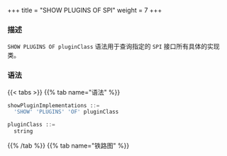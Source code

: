 +++
title = "SHOW PLUGINS OF SPI"
weight = 7
+++

### 描述

`SHOW PLUGINS OF pluginClass` 语法用于查询指定的 `SPI` 接口所有具体的实现类。

### 语法

{{< tabs >}}
{{% tab name="语法" %}}
```sql
showPluginImplementations ::=
  'SHOW' 'PLUGINS' 'OF' pluginClass

pluginClass ::=
  string
```
{{% /tab %}}
{{% tab name="铁路图" %}}
<iframe frameborder="0" name="diagram" id="diagram" width="100%" height="100%"></iframe>
{{% /tab %}}
{{< /tabs >}}

### 返回值说明

| 列            | 说明     |
|--------------|--------|
| type         | 类型     |
| type_aliases | 类型别名   |
| description  | 描述     |

### 示例

- 查询 `org.apache.shardingsphere.sharding.spi.ShardingAlgorithm` 接口的所有实现类

```sql
SHOW PLUGINS OF 'org.apache.shardingsphere.sharding.spi.ShardingAlgorithm'
```

```sql
SHOW PLUGINS OF 'org.apache.shardingsphere.sharding.spi.ShardingAlgorithm';
+----------------+--------------+-------------+
| type           | type_aliases | description |
+----------------+--------------+-------------+
| MOD            |              |             |
| HASH_MOD       |              |             |
| VOLUME_RANGE   |              |             |
| BOUNDARY_RANGE |              |             |
| AUTO_INTERVAL  |              |             |
| INTERVAL       |              |             |
| CLASS_BASED    |              |             |
| INLINE         |              |             |
| COMPLEX_INLINE |              |             |
| HINT_INLINE    |              |             |
+----------------+--------------+-------------+
10 rows in set (0.52 sec)
```

### 补充说明

针对一些常用的 `SPI` 接口实现，ShardingSphere 提供了语法糖功能，可以简化操作，目前已提供的语法糖功能的 `SPI` 接口如下：

- 查询 `org.apache.shardingsphere.sharding.spi.ShardingAlgorithm` 接口实现：[SHOW SHARDING ALGORITHM PLUGINS](/cn/user-manual/shardingsphere-proxy/distsql/syntax/ral/show-implementation/sharding/show-sharding-algorithm-implementations)
- 查询 `org.apache.shardingsphere.readwritesplitting.spi.ReadQueryLoadBalanceAlgorithm` 接口实现：[SHOW READ QUERY LOAD BALANCE ALGORITHM PLUGINS](/cn/user-manual/shardingsphere-proxy/distsql/syntax/ral/show-implementation/readwrite-splitting/show-read-query-load-balance-algorithm-implementations)
- 查询 `org.apache.shardingsphere.encrypt.spi.EncryptAlgorithm` 接口实现：[SHOW ENCRYPT ALGORITHM PLUGINS](/cn/user-manual/shardingsphere-proxy/distsql/syntax/ral/show-implementation/encrypt/show-encrypt-algorithm-implementations)
- 查询 `org.apache.shardingsphere.mask.spi.MaskAlgorithm` 接口实现：[SHOW MASK ALGORITHM PLUGINS](/cn/user-manual/shardingsphere-proxy/distsql/syntax/ral/show-implementation/mask/show-mask-algorithm-implementations)
- 查询 `org.apache.shardingsphere.shadow.spi.ShadowAlgorithm` 接口实现：[SHOW SHADOW ALGORITHM PLUGINS](/cn/user-manual/shardingsphere-proxy/distsql/syntax/ral/show-implementation/shadow/show-shadow-algorithm-implementations)
- 查询 `org.apache.shardingsphere.keygen.core.algorithm.KeyGenerateAlgorithm` 接口实现：[SHOW KEY GENERATE ALGORITHM PLUGINS](/cn/user-manual/shardingsphere-proxy/distsql/syntax/ral/show-implementation/show-key-generate-algorithm-implementations)

### 保留字

`SHOW`、`PLUGINS`、`OF`

### 相关链接

- [保留字](/cn/user-manual/shardingsphere-proxy/distsql/syntax/reserved-word/)
